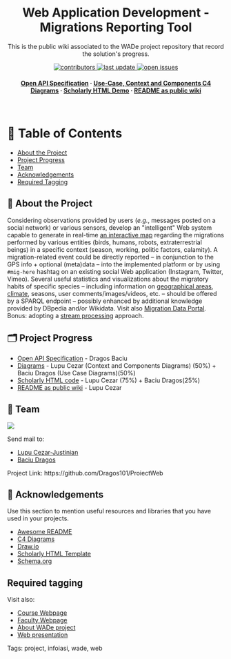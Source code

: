 <div align="center">
  <h1>Web Application Development - Migrations Reporting Tool</h1> 
  
  <p>
    This is the public wiki associated to the WADe project repository that record the solution's progress. 
  </p>
  
  
<!-- Badges -->
<p>
  <a href="https://github.com/Dragos101/ProiectWeb/graphs/contributors">
    <img src="https://img.shields.io/github/contributors/Dragos101/ProiectWeb" alt="contributors" />
  </a>
  <a href="">
    <img src="https://img.shields.io/github/last-commit/Dragos101/ProiectWeb" alt="last update" />
  </a>
  <a href="https://github.com/Dragos101/ProiectWeb/issues/">
    <img src="https://img.shields.io/github/issues/Dragos101/ProiectWeb" alt="open issues" />
</p>
   
<h4>
    <a href="https://app.swaggerhub.com/apis/DragosBaciu/MIR-Template/1.0.0#/Migrations/get_migration__userId_">Open API Specification</a>
  <span> · </span>
    <a href="https://github.com/Dragos101/ProiectWeb/tree/main/Documentation/Diagrams">Use-Case, Context and Components C4 Diagrams</a>
  <span> · </span>
    <a href="https://htmlpreview.github.io/?https://github.com/Dragos101/ProiectWeb/blob/main/Documentation/Scholarly/index.html">Scholarly HTML Demo</a>
  <span> · </span>
    <a href="https://github.com/Dragos101/ProiectWeb/blob/main/README.md">README as public wiki</a>
  </h4>
</div>

<br />

<!-- Table of Contents -->
# :notebook_with_decorative_cover: Table of Contents

- [About the Project](#star2-about-the-project)
- [Project Progress](#card_index_dividers-project-progress)
- [Team](#handshake-team)
- [Acknowledgements](#gem-acknowledgements)
- [Required Tagging](#required-tagging)

  

<!-- About the Project -->
## :star2: About the Project 

Considering observations provided by users (<em>e.g.</em>, messages posted on a social network) or various sensors, develop an "intelligent"
Web system capable to generate in real-time <a href="https://wiki.openstreetmap.org/wiki/Develop" title="Details">an interactive map</a> regarding the migrations performed by various entities (birds, humans, robots, extraterrestrial beings) in a specific context (season, working, politic factors, calamity). A migration-related event could be directly reported – in conjunction to the GPS info + optional (meta)data – into the implemented platform or by using <code>#mig-here</code> hashtag on an existing social Web application (Instagram, Twitter, Vimeo). Several useful statistics and visualizations about the migratory habits of specific species – including information on <a href="http://www.geonames.org/ontology/documentation.html" title="Details about GeoNames">geographical areas</a>, <a href="https://github.com/caesar0301/awesome-public-datasets#climate-weather" title="Climate/Weather data sources">climate</a>, seasons, user comments/images/videos, etc. – should be offered by a SPARQL endpoint – possibly enhanced by additional knowledge provided by DBpedia and/or Wikidata. Visit also <a href="https://www.migrationdataportal.org/" title="Migration Data Portal">Migration Data Portal</a>. Bonus: adopting a <a href="https://manuzhang.github.io/awesome-streaming/" title="Resources of interest">stream processing</a> approach.</p>

## :card_index_dividers: Project Progress

  - [Open API Specification](https://app.swaggerhub.com/apis/DragosBaciu/MIR-Template) - Dragos Baciu
  - [Diagrams](https://github.com/Dragos101/ProiectWeb/tree/main/Documentation/Diagrams) - Lupu Cezar (Context and Components Diagrams) (50%) + Baciu Dragos (Use Case Diagrams)(50%)
  - [Scholarly HTML code](https://github.com/Dragos101/ProiectWeb/blob/main/Documentation/Scholarly/index.html) - Lupu Cezar (75%) + Baciu Dragos(25%)
  - [README as public wiki](https://github.com/Dragos101/ProiectWeb/blob/main/README.md) - Lupu Cezar

## :handshake: Team

<a href="https://github.com/Dragos101/ProiectWeb/graphs/contributors">
  <img src="https://contrib.rocks/image?repo=Dragos101/ProiectWeb" />
</a>

Send mail to:
<ul>
 <li>
   <a href="mailto:cezarlupu2012@gmail.com">Lupu Cezar-Justinian</a>
 </li>
 <li>
   <a href="mailto:baciu.dragos17@gmail.com">Baciu Dragos</a>
 </li>
</ul>
Project Link: https://github.com/Dragos101/ProiectWeb


<!-- Acknowledgments -->
## :gem: Acknowledgements

Use this section to mention useful resources and libraries that you have used in your projects.

 - [Awesome README](https://github.com/Louis3797/awesome-readme-template/)
 - [C4 Diagrams](https://c4model.com/)
 - [Draw.io](https://www.drawio.com/)
 - [Scholarly HTML Template](https://w3c.github.io/scholarly-html/)
 - [Schema.org](https://schema.org/)

## Required tagging

Visit also:
 - <wade> <a href="https://profs.info.uaic.ro/~busaco/teach/courses/wade/" title="WADe">Course Webpage</a></wade>
 - <infoiasi><a href="https://www.info.uaic.ro/" title="FII">Faculty Webpage</a></infoiasi>
 - <project><a href="https://profs.info.uaic.ro/~busaco/teach/courses/wade/web-projects.html" title="WADe projects">About WADe project</a></project>
 - <web><a href="https://profs.info.uaic.ro/~busaco/teach/courses/wade/web-film.html" title="Web presentation">Web presentation</a></web>

Tags: project, infoiasi, wade, web
<!-- Or, maybe, this is a better practice - 
<ul>
  <li class="wade">
    <a href="https://profs.info.uaic.ro/~busaco/teach/courses/wade/" title="WADe">Course Webpage</a>
  </li>
  <li class="infoiasi">
    <a href="https://www.info.uaic.ro/" title="FII">Faculty Webpage</a>
  </li>
  <li class="project">
    <a href="https://profs.info.uaic.ro/~busaco/teach/courses/wade/web-projects.html" title="WADe projects">About WADe project</a>
  </li>
  <li class="web">
    <a href="https://profs.info.uaic.ro/~busaco/teach/courses/wade/web-film.html" title="Web presentation">Web presentation</a>
  </li>
</ul>
-->

<!-- Or in this way

  <meta name="keywords" content="project, infoiasi, wade, web">
  
    <section id="project">
      <h2>Project</h2>
    </section>

-->
